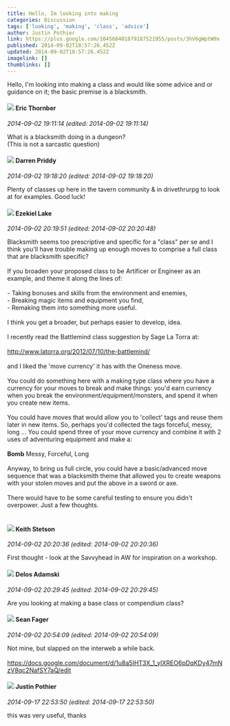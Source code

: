 ```yaml
---
title: Hello, Im looking into making
categories: Discussion
tags: ['looking', 'making', 'class', 'advice']
author: Justin Pothier
link: https://plus.google.com/104568401879187521955/posts/3hV6gWptW9x
published: 2014-09-02T18:57:26.452Z
updated: 2014-09-02T18:57:26.452Z
imagelink: []
thumblinks: []
---
```


Hello, I&#39;m looking into making a class and would like some advice and or guidance on it; the basic premise is a blacksmith.  
<div id='comment z13ltdhj4uathj40k22yv5g5iumcvbfoi04'>
  <h4><img src='{{site.baseurl}}//images/avatars/106863630807672029241_photo.jpg'> Eric Thornber</h4>
      <p><cite>2014-09-02 19:11:14 (edited: 2014-09-02 19:11:14)</cite></p>
        <p>What is a blacksmith doing in a dungeon?<br />(This is not a sarcastic question)</p>
</div>
        

<div id='comment z13ltdhj4uathj40k22yv5g5iumcvbfoi04'>
  <h4><img src='{{site.baseurl}}//images/avatars/105875318948666656289_photo.jpg'> Darren Priddy</h4>
      <p><cite>2014-09-02 19:18:20 (edited: 2014-09-02 19:18:20)</cite></p>
        <p>Plenty of classes up here in the tavern community &amp; in drivethrurpg to look at for examples. Good luck!</p>
</div>
        

<div id='comment z13ltdhj4uathj40k22yv5g5iumcvbfoi04'>
  <h4><img src='{{site.baseurl}}//images/avatars/103993993252526634537_photo.jpg'> Ezekiel Lake</h4>
      <p><cite>2014-09-02 20:19:51 (edited: 2014-09-02 20:20:48)</cite></p>
        <p>Blacksmith seems too prescriptive and specific for a &quot;class&quot; per se and I think you&#39;ll have trouble making up enough moves to comprise a full class that are blacksmith specific? <br /><br />If you broaden your proposed class to be Artificer or Engineer as an example, and theme it along the lines of:<br /><br />- Taking bonuses and skills from the environment and enemies,<br />- Breaking magic items and equipment you find, <br />- Remaking them into something more useful.<br /><br />I think you get a broader, but perhaps easier to develop, idea.<br /><br />I recently read the Battlemind class suggestion by Sage La Torra at:<br /><br /><a href="http://www.latorra.org/2012/07/10/the-battlemind/" class="ot-anchor">http://www.latorra.org/2012/07/10/the-battlemind/</a><br /><br />and I liked the &#39;move currency&#39; it has with the Oneness move. <br /><br />You could do something here with a making type class where you have a currency for your moves to break and make things: you&#39;d earn currency when you break the environment/equipment/monsters, and spend it when you create new items.<br /><br />You could have moves that would allow you to &#39;collect&#39; tags and reuse them later in new items. So, perhaps you&#39;d collected the tags forceful, messy, long ... You could spend three of your move currency and combine it with 2 uses of adventuring equipment and make a:<br /><br /><b>Bomb</b> Messy, Forceful, Long<br /><br />Anyway, to bring us full circle, you could have a basic/advanced move sequence that was a blacksmith theme that allowed you to create weapons with your stolen moves and put the above in a sword or axe.<br /><br />There would have to be some careful testing to ensure you didn&#39;t overpower. Just a few thoughts.<br /><br /></p>
</div>
        

<div id='comment z13ltdhj4uathj40k22yv5g5iumcvbfoi04'>
  <h4><img src='{{site.baseurl}}//images/avatars/113990765511580864989_photo.jpg'> Keith Stetson</h4>
      <p><cite>2014-09-02 20:20:36 (edited: 2014-09-02 20:20:36)</cite></p>
        <p>First thought - look at the Savvyhead in AW for inspiration on a workshop.</p>
</div>
        

<div id='comment z13ltdhj4uathj40k22yv5g5iumcvbfoi04'>
  <h4><img src='{{site.baseurl}}//images/avatars/112189206383181484786_photo.jpg'> Delos Adamski</h4>
      <p><cite>2014-09-02 20:29:45 (edited: 2014-09-02 20:29:45)</cite></p>
        <p>Are you looking at making a base class or compendium class?</p>
</div>
        

<div id='comment z13ltdhj4uathj40k22yv5g5iumcvbfoi04'>
  <h4><img src='{{site.baseurl}}//images/avatars/109957662124279661127_photo.jpg'> Sean Fager</h4>
      <p><cite>2014-09-02 20:54:09 (edited: 2014-09-02 20:54:09)</cite></p>
        <p>Not mine, but slapped on the interweb a while back.<br /><br /><a href="https://docs.google.com/document/d/1u8a5IHT3X_1_yIXREO6pDqKDy47mNzV8qc2NafSY7aQ/edit" class="ot-anchor">https://docs.google.com/document/d/1u8a5IHT3X_1_yIXREO6pDqKDy47mNzV8qc2NafSY7aQ/edit</a></p>
</div>
        

<div id='comment z13ltdhj4uathj40k22yv5g5iumcvbfoi04'>
  <h4><img src='{{site.baseurl}}//images/avatars/104568401879187521955_photo.jpg'> Justin Pothier</h4>
      <p><cite>2014-09-17 22:53:50 (edited: 2014-09-17 22:53:50)</cite></p>
        <p>this was very useful, thanks</p>
</div>
        